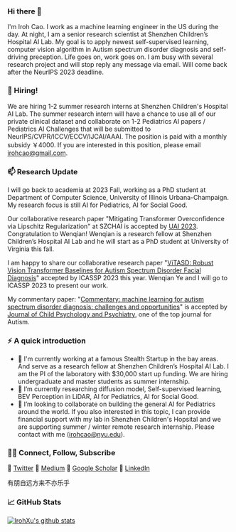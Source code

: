 ### Hi there 👋

<!--
**IrohXu/IrohXu** is a ✨ _special_ ✨ repository because its `README.md` (this file) appears on your GitHub profile.

Here are some ideas to get you started:

- 🔭 I’m currently working on ...
- 🌱 I’m currently learning ...
- 👯 I’m looking to collaborate on ...
- 🤔 I’m looking for help with ...
- 💬 Ask me about ...
- 📫 How to reach me: ...
- 😄 Pronouns: ...
- ⚡ Fun fact: ...
-->

I'm Iroh Cao. I work as a machine learning engineer in the US during the day. At night, I am a senior research scientist at Shenzhen Children’s Hospital AI Lab. My goal is to apply newest self-supervised learning, computer vision algorithm in Autism spectrum disorder diagnosis and self-driving preception. Life goes on, work goes on. I am busy with several research project and will stop reply any message via email. Will come back after the NeurIPS 2023 deadline.    

### 👯 Hiring!    
We are hiring 1-2 summer research interns at Shenzhen Children's Hospital AI Lab. The summer research intern will have a chance to use all of our private clinical dataset and  collaborate on 1-2 Pediatrics AI papers / Pediatrics AI Challenges that will be submitted to NeurIPS/CVPR/ICCV/ECCV/IJCAI/AAAI. The position is paid with a monthly subsidy ￥4000. If you are interested in this position, please email irohcao@gmail.com.


### 📫 Research Update    

I will go back to academia at 2023 Fall, working as a PhD student at Department of Computer Science, University of Illinois Urbana-Champaign. My research focus is still AI for Pediatrics, AI for Social Good.      

Our collaborative research paper "Mitigating Transformer Overconfidence via Lipschitz Regularization" at SZCHAI is accepted by [UAI 2023](https://www.auai.org/uai2023/). Congratulation to Wenqian! Wenqian is a research fellow at Shenzhen Children’s Hospital AI Lab and he will start as a PhD student at University of Virginia this fall.      

I am happy to share our collaborative research paper "[ViTASD: Robust Vision Transformer Baselines for Autism Spectrum Disorder Facial Diagnosis](https://arxiv.org/abs/2210.16943)" accepted by ICASSP 2023 this year. Wenqian Ye and I will go to ICASSP 2023 to present our work.     

My commentary paper: "[Commentary: machine learning for autism spectrum disorder diagnosis: challenges and opportunities](https://acamh.onlinelibrary.wiley.com/doi/full/10.1111/jcpp.13764)" is accepted by [Journal of Child Psychology and Psychiatry](https://acamh.onlinelibrary.wiley.com/journal/14697610), one of the top journal for Autism.     

<!-- Our collaborative research paper [THMA: Tencent HD Map AI System for Creating HD Map Annotations](https://arxiv.org/abs/2212.11123) won IAAI 'Innovative Application' Award at AAAI 2023.     -->


### ⚡️ A quick introduction

- 🔭 I'm currently working at a famous Stealth Startup in the bay areas. And serve as a research fellow at Shenzhen Children’s Hospital AI Lab. I am the PI of the laboratory with $30,000 start up funding. We are hiring undergraduate and master students as summer internship.     
- 🌱 I’m currently researching diffusion model, Self-supervised learning, BEV Perception in LiDAR, AI for Pediatrics, AI for Social Good.    
- 👯 I’m looking to collaborate on building the general AI for Pediatrics around the world. If you also interested in this topic, I can provide financial support with my lab in Shenzhen Children's Hopsital and we are supporting summer / winter remote research internship. Please contact with me (irohcao@nyu.edu).    


### 🤝🏻 Connect, Follow, Subscribe
🤔 [Twitter](https://twitter.com/IrohXu)
🤔 [Medium](https://medium.com/@xucao-nyu)
🤔 [Google Scholar](https://scholar.google.com/citations?user=oXWRBrwAAAAJ&hl=en)
🤔 [LinkedIn](https://www.linkedin.com/in/irohxu)    

有朋自远方来不亦乐乎    


### 📈 GitHub Stats 

[![IrohXu's github stats](https://github-readme-stats.vercel.app/api?username=IrohXu&count_private=true&show_icons=true)](https://github.com/irohxu/github-readme-stats)  
<!-- [![Top Langs](https://github-readme-stats.vercel.app/api/top-langs/?username=IrohXu&langs_count=5)](https://github.com/irohxu/github-readme-stats) -->


